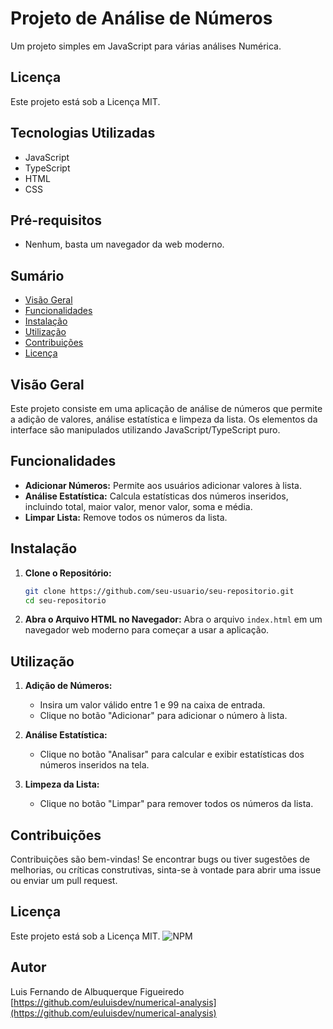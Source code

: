 # Projeto de Análise de Números

Um projeto simples em JavaScript para várias análises Numérica.

## Licença
Este projeto está sob a Licença MIT.

## Tecnologias Utilizadas
- JavaScript
- TypeScript
- HTML
- CSS

## Pré-requisitos
- Nenhum, basta um navegador da web moderno.

## Sumário
- [Visão Geral](#visão-geral)
- [Funcionalidades](#funcionalidades)
- [Instalação](#instalação)
- [Utilização](#utilização)
- [Contribuições](#contribuições)
- [Licença](#licença)

## Visão Geral

  Este projeto consiste em uma aplicação de análise de números que permite a adição de valores, análise 
estatística e limpeza da lista. Os elementos da interface são manipulados utilizando JavaScript/TypeScript puro.

## Funcionalidades

- **Adicionar Números:** Permite aos usuários adicionar valores à lista.
- **Análise Estatística:** Calcula estatísticas dos números inseridos, incluindo total, maior valor, menor valor, soma e média.
- **Limpar Lista:** Remove todos os números da lista.

## Instalação

1. **Clone o Repositório:**
    ```bash
    git clone https://github.com/seu-usuario/seu-repositorio.git
    cd seu-repositorio
    ```

2. **Abra o Arquivo HTML no Navegador:**
    Abra o arquivo `index.html` em um navegador web moderno para começar a usar a aplicação.

## Utilização

1. **Adição de Números:**
    - Insira um valor válido entre 1 e 99 na caixa de entrada.
    - Clique no botão "Adicionar" para adicionar o número à lista.

2. **Análise Estatística:**
    - Clique no botão "Analisar" para calcular e exibir estatísticas dos números inseridos na tela.

3. **Limpeza da Lista:**
    - Clique no botão "Limpar" para remover todos os números da lista.

## Contribuições

Contribuições são bem-vindas! Se encontrar bugs ou tiver sugestões de melhorias, ou críticas 
construtivas, sinta-se à vontade para abrir uma issue ou enviar um pull request.

## Licença

Este projeto está sob a Licença MIT. ![NPM](https://img.shields.io/npm/l/react)

## Autor
Luis Fernando de Albuquerque Figueiredo
[https://github.com/euluisdev/numerical-analysis](https://github.com/euluisdev/numerical-analysis)
